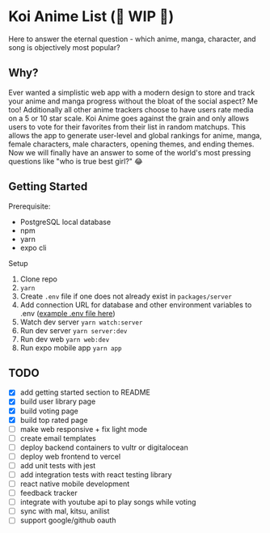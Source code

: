 # Koi Anime List (🚧 WIP 🚧)
Here to answer the eternal question - which anime, manga, character, and song is objectively most popular?

## Why?
Ever wanted a simplistic web app with a modern design to store and track your anime and manga progress without the bloat of the social aspect? Me too! Additionally all other anime trackers choose to have users rate media on a 5 or 10 star scale. Koi Anime goes against the grain and only allows users to vote for their favorites from their list in random matchups. This allows the app to generate user-level and global rankings for anime, manga, female characters, male characters, opening themes, and ending themes. Now we will finally have an answer to some of the world's most pressing questions like "who is true best girl?" 😂 

## Getting Started
Prerequisite:

- PostgreSQL local database 
- npm
- yarn
- expo cli

Setup

1. Clone repo
1. `yarn`
1. Create `.env` file if one does not already exist in `packages/server`
1. Add connection URL for database and other environment variables to .env ([example .env file here](https://gist.github.com/jwyce/dfbfa259616acb4ab513787cee17c16d))
1. Watch dev server `yarn watch:server`
1. Run dev server `yarn server:dev`
1. Run dev web `yarn web:dev`
1. Run expo mobile app `yarn app`

## TODO
- [x] add getting started section to README
- [x] build user library page
- [x] build voting page
- [x] build top rated page
- [ ] make web responsive + fix light mode
- [ ] create email templates
- [ ] deploy backend containers to vultr or digitalocean
- [ ] deploy web frontend to vercel
- [ ] add unit tests with jest
- [ ] add integration tests with react testing library
- [ ] react native mobile development
- [ ] feedback tracker
- [ ] integrate with youtube api to play songs while voting
- [ ] sync with mal, kitsu, anilist
- [ ] support google/github oauth